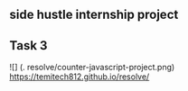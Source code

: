 ## side hustle internship project
## Task 3
![] (. resolve/counter-javascript-project.png)
https://temitech812.github.io/resolve/
